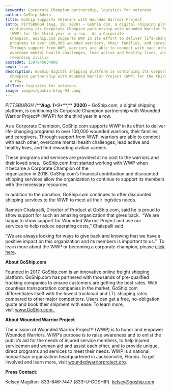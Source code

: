 ```yaml
---
keywords: Corporate Champion partnership, logistics for veterans
author: GoShip Admin
title: GoShip Supports Veterans with Wounded Warrior Project
intro: PITTSBURGH (Aug. 19, 2020) – GoShip.com, a digital shipping platform, is
  continuing its Corporate Champion partnership with Wounded Warrior Project®
  (WWP) for the third year in a row.  As a Corporate
  Champion, GoShip.com supports WWP in its effort to deliver life-changing
  programs to over 100,000 wounded warriors, their families, and caregivers.
  Through support from WWP, warriors are able to connect with each other,
  overcome mental health challenges, lead active and healthy lives, and find
  rewarding civilia
postedAt: 1597845034000
news: true
description: GoShip digital shipping platform is continuing its Corporate
  Champion partnership with Wounded Warrior Project (WWP) for the third year in
  a row.
altText: logistics for veterans
image: images/goship-blog-94-.png
---
```

**PITTSBURGH (\*\***Aug. 1***\*9\****,\*\* **2020)** – GoShip.com, a digital shipping platform, is continuing its Corporate Champion partnership with Wounded Warrior Project® (WWP) for the third year in a row.  

As a Corporate Champion, GoShip.com supports WWP in its effort to deliver life-changing programs to over 100,000 wounded warriors, their families, and caregivers. Through support from WWP, warriors are able to connect with each other, overcome mental health challenges, lead active and healthy lives, and find rewarding civilian careers. 

These programs and services are provided at no cost to the warriors and their loved ones.  GoShip.com first started working with WWP when it became a Corporate Champion of the organization in 2018. GoShip.com’s financial contribution and discounted shipping services allow the organization to continue to support its members with the necessary resources. 

In addition to the donation, GoShip.com continues to offer discounted shipping services to the WWP to meet all their logistics needs.   

Ramesh Chalapalli, Director of Product at GoShip.com, said he is proud to show support for such an amazing organization that gives back.  “We are happy to show support for Wounded Warrior Project and use our services to help reduce operating costs,” Chalapalli said. 

“We are always looking for ways to give back and knowing that we have a positive impact on this organization and its members is important to us.”  To learn more about the WWP or becoming a corporate champion, please [click here](https://support.woundedwarriorproject.org/default.aspx?tsid=12140). 

**About GoShip.com** 

Founded in 2017, GoShip.com is an innovative online freight shipping platform. GoShip.com has partnered with thousands of pre-qualified trucking companies to ensure customers are getting the best rates. With countless transportation companies in the market, GoShip.com differentiates itself with the lowest truckload and LTL shipping rates compared to other major competitors. Users can get a free, no-obligation quote and book their shipment with ease. To learn more, visit www.GoShip.com.  

**About** **Wounded Warrior Project**  

The mission of Wounded Warrior Project® (WWP) is to honor and empower Wounded Warriors. WWP’s purpose is to raise awareness and to enlist the public’s aid for the needs of injured service members, to help injured servicemen and women aid and assist each other, and to provide unique, direct programs and services to meet their needs. WWP is a national, nonpartisan organization headquartered in Jacksonville, Florida. To get involved and learn more, visit [woundedwarriorproject.org](http://woundedwarriorproject.org/). 

**Press Contact:** 

Kelsey Magilton  833-846-7447 (833-U-GOSHIP)  [kelsey@goship.com](mailto:kelsey@goship.com)